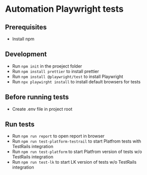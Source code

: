 # Automation Playwright tests

## Prerequisites

- Install npm

## Development

- Run `npm init` in the proeject folder
- Run `npm install prettier` to install prettier
- Run `npm install @playwright/test` to install Playwright
- Run `npx playwirght install` to install default browsers for tests

## Before running tests

- Create .env file in project root

## Run tests

- Run `npm run report` to open report in browser
- Run `npm run test-platform-testrail` to start Platfrom tests with TestRails integration
- Run `npm run test-platform` to start Platfrom version of tests w/o TestRails integration
- Run `npm run test-lk` to start LK version of tests w/o TestRails integration
